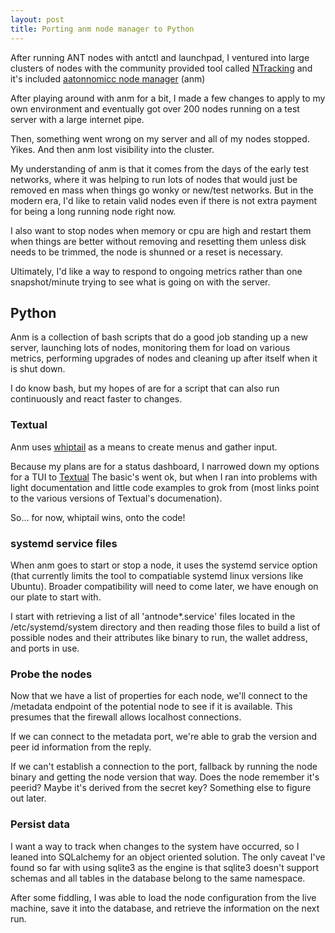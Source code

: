 ```yaml
---
layout: post
title: Porting anm node manager to Python
---
```


After running ANT nodes with antctl and launchpad, I ventured into large clusters of nodes with the community provided tool called [NTracking](https://github.com/safenetforum-community/NTracking) and it's included [aatonnomicc node manager](https://github.com/safenetforum-community/NTracking/tree/main/anm) (anm)

After playing around with anm for a bit, I made a few changes to apply to my own environment and eventually got over 200 nodes running on a test server with a large internet pipe.

Then, something went wrong on my server and all of my nodes stopped. Yikes. And then anm lost visibility into the cluster.

My understanding of anm is that it comes from the days of the early test networks, where it was helping to run lots of nodes that would just be removed en mass when things go wonky or new/test networks.  But in the modern era, I'd like to retain valid nodes even if there is not extra payment for being a long running node right now.

I also want to stop nodes when memory or cpu are high and restart them when things are better without removing and resetting them unless disk needs to be trimmed, the node is shunned or a reset is necessary.

Ultimately, I'd like a way to respond to ongoing metrics rather than one snapshot/minute trying to see what is going on with the server.

## Python

Anm is a collection of bash scripts that do a good job standing up a new server, launching lots of nodes, monitoring them for load on various metrics, performing upgrades of nodes and cleaning up after itself when it is shut down.

I do know bash, but my hopes of are for a script that can also run continuously and react faster to changes.

### Textual

Anm uses [whiptail](https://en.wikibooks.org/wiki/Bash_Shell_Scripting/Whiptail) as a means to create menus and gather input.

Because my plans are for a status dashboard, I narrowed down my options for a TUI to [Textual](https://textual.textualize.io/)  The basic's went ok, but when I ran into problems with light documentation and little code examples to grok from (most links point to the various versions of Textual's documenation).

So... for now, whiptail wins, onto the code!

### systemd service files

When anm goes to start or stop a node, it uses the systemd service option (that currently limits the tool to compatiable systemd linux versions like Ubuntu). Broader compatibility will need to come later, we have enough on our plate to start with.

I start with retrieving a list of all 'antnode*.service' files located in the /etc/systemd/system directory and then reading those files to build a list of possible nodes and their attributes like binary to run, the wallet address, and ports in use.

### Probe the nodes

Now that we have a list of properties for each node, we'll connect to the /metadata endpoint of the potential node to see if it is available. This presumes that the firewall allows localhost connections.

If we can connect to the metadata port, we're able to grab the version and peer id information from the reply.

If we can't establish a connection to the port, fallback by running the node binary and getting the node version that way. Does the node remember it's peerid? Maybe it's derived from the secret key? Something else to figure out later.

### Persist data

I want a way to track when changes to the system have occurred, so I leaned into SQLalchemy for an object oriented solution. The only caveat I've found so far with using sqlite3 as the engine is that sqlite3 doesn't support schemas and all tables in the database belong to the same namespace.

After some fiddling, I was able to load the node configuration from the live machine, save it into the database, and retrieve the information on the next run.
